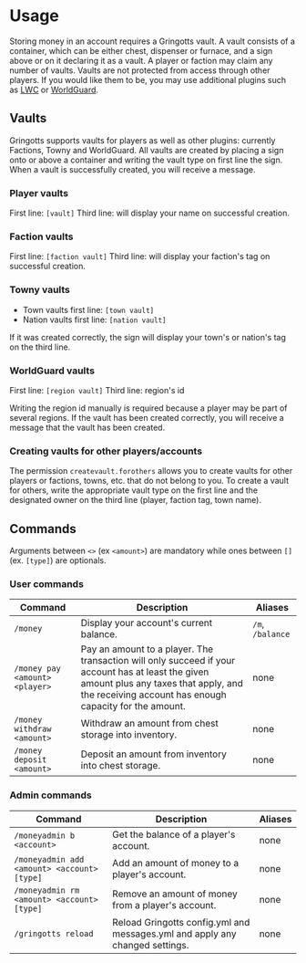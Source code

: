 Usage
=====

Storing money in an account requires a Gringotts vault. A vault consists of a container, which can be either chest, dispenser or furnace, and a sign above or on it declaring it as a vault. A player or faction may claim any number of vaults. Vaults are not protected from access through other players. If you would like them to be, you may use additional plugins such as [LWC](http://dev.bukkit.org/server-mods/lwc/) or [WorldGuard](http://dev.bukkit.org/server-mods/worldguard/).

Vaults
------

Gringotts supports vaults for players as well as other plugins: currently Factions, Towny and WorldGuard. All vaults are created by placing a sign onto or above a container and writing the vault type on first line the sign. When a vault is successfully created, you will receive a message.

### Player vaults ###

First line: `[vault]`
Third line: will display your name on successful creation.

### Faction vaults ###

First line: `[faction vault]`
Third line: will display your faction's tag on successful creation.

### Towny vaults ###

* Town vaults first line: `[town vault]`
* Nation vaults first line: `[nation vault]`

If it was created correctly, the sign will display your town's or nation's tag on the third line.

### WorldGuard vaults ###

First line: `[region vault]`
Third line: region's id

Writing the region id manually is required because a player may be part of several regions. If the vault has been created correctly, you will receive a message that the vault has been created.

### Creating vaults for other players/accounts ###

The permission `createvault.forothers` allows you to create vaults for other players or factions, towns, etc. that do not belong to you. To create a vault for others, write the appropriate vault type on the first line and the designated owner on the third line (player, faction tag, town name). 

Commands
--------

Arguments between `<>` (ex `<amount>`) are mandatory while ones between `[]` (ex. `[type]`) are optionals.

### User commands ###

| Command                        | Description                             | Aliases         |
| ------------------------------ | --------------------------------------- | --------------- |
| `/money`                       | Display your account's current balance. | `/m`, `/balance`|
| `/money pay <amount> <player>` | Pay an amount to a player. The transaction will only succeed if your account has at least the given amount plus any taxes that apply, and the receiving account has enough capacity for the amount. | none |
| `/money withdraw <amount>`     | Withdraw an amount from chest storage into inventory.| none |
| `/money deposit <amount>`      | Deposit an amount from inventory into chest storage. | none |

### Admin commands ###

| Command                                     | Description                                                                  | Aliases |
| ------------------------------------------- | ---------------------------------------------------------------------------- | ------- |
| `/moneyadmin b <account>`                   | Get the balance of a player's account.                                       | none    |
| `/moneyadmin add <amount> <account> [type]` | Add an amount of money to a player's account.                                | none    |
| `/moneyadmin rm <amount> <account> [type]`  | Remove an amount of money from a player's account.                           | none    |
| `/gringotts reload`                         | Reload Gringotts config.yml and messages.yml and apply any changed settings. | none    |
